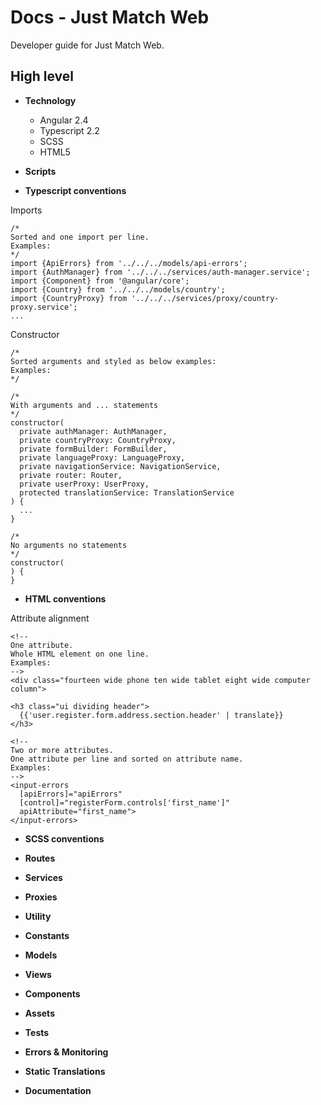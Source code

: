 # Docs - Just Match Web

Developer guide for Just Match Web.

## High level

* __Technology__
  - Angular 2.4
  - Typescript 2.2
  - SCSS
  - HTML5

* __Scripts__

* __Typescript conventions__

Imports
```
/*
Sorted and one import per line.
Examples:
*/
import {ApiErrors} from '../../../models/api-errors';
import {AuthManager} from '../../../services/auth-manager.service';
import {Component} from '@angular/core';
import {Country} from '../../../models/country';
import {CountryProxy} from '../../../services/proxy/country-proxy.service';
...

```

Constructor
```
/*
Sorted arguments and styled as below examples:
Examples:
*/

/*
With arguments and ... statements
*/
constructor(
  private authManager: AuthManager,
  private countryProxy: CountryProxy,
  private formBuilder: FormBuilder,
  private languageProxy: LanguageProxy,
  private navigationService: NavigationService,
  private router: Router,
  private userProxy: UserProxy,
  protected translationService: TranslationService
) {
  ...
}

/*
No arguments no statements
*/
constructor(
) {
}

```


* __HTML conventions__

Attribute alignment
```
<!--
One attribute.
Whole HTML element on one line.
Examples:
-->
<div class="fourteen wide phone ten wide tablet eight wide computer column">

<h3 class="ui dividing header">
  {{'user.register.form.address.section.header' | translate}}
</h3>

<!--
Two or more attributes.
One attribute per line and sorted on attribute name.
Examples:
-->
<input-errors
  [apiErrors]="apiErrors"
  [control]="registerForm.controls['first_name']"
  apiAttribute="first_name">
</input-errors>
```


* __SCSS conventions__

* __Routes__

* __Services__

* __Proxies__

* __Utility__

* __Constants__

* __Models__

* __Views__

* __Components__

* __Assets__

* __Tests__

* __Errors & Monitoring__

* __Static Translations__

* __Documentation__
